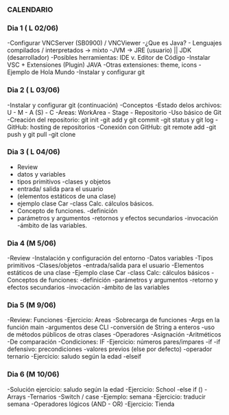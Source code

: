 
### CALENDARIO

### Dia 1 ( L 02/06)
-Configurar VNCServer (SB0900) / VNCViewer
-¿Que es Java? - Lenguajes compilados / interpretados -> mixto
-JVM -> JRE (usuario) || JDK (desarrollador)
-Posibles herramientas: IDE v. Editor de Código
-Instalar VSC + Extensiones (Plugin) JAVA
-Otras extensiones: theme, icons
-Ejemplo de Hola Mundo
-Instalar y configurar git



### Dia 2 ( L 03/06)
-Instalar y configurar git (continuación)
-Conceptos
-Estado delos archivos: U - M - A (S) - C
-Areas: WorkArea - Stage - Repositorio
-Uso básico de Git
-Creación del repositorio: git init
-git add y git commit
-git status y git log
-GitHub: hosting de repositorios
-Conexión con GitHub: git remote add
-git push y git pull
-git clone




### Dia 3 ( L 04/06)

- Review
- datos y variables
- tipos primitivos
-clases y objetos
- entrada/ salida para el usuario
- (elementos estáticos de una clase)
- ejemplo clase Car
-class Calc. cálculos básicos.
- Concepto de funciones.
-definición
- parámetros y argumentos
-retornos y efectos secundarios
-invocación
-ámbito de las variables.



### Dia 4 (M 5/06)
-Review
-Instalación y configuración del entorno
-Datos variables 
-Tipos primitivos
-Clases/objetos
-entrada/salida para el usuario
-Elementos estáticos de una clase
-Ejemplo clase Car
-class Calc: cálculos básicos
-Conceptos de funciones:
-definición
-parámetros y argumentos
-retorno y efectos secundarios
-invocación
-ámbito de las variables



### Dia 5 (M 9/06)
-Review: Funciones
-Ejercicio: Areas
-Sobrecarga de funciones
-Args en la función main
-argumentos dese CLI
-conversión de String a enteros
-uso de métodos públicos de otras clases
-Operadores
-Asignación
-Aritméticos
-De comparación
-Condiciones: IF
-Ejercicio: números pares/impares
-if
-if defensivo: precondiciones
-valores previos (else por defecto)
-operador ternario
-Ejercicio: saludo según la edad
-elseif



### Dia 6 (M 10/06)
-Solución ejercicio: saludo según la edad
-Ejercicio: School
-else if ()
-Arrays
-Ternarios
-Switch / case
-Ejemplo: semana
-Ejercicio: traducir semana
-Operadores lógicos (AND - OR)
-Ejercicio: Tienda